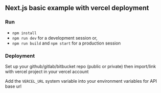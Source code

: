 ## Next.js basic example with vercel deployment


### Run

- ```npm install```
- ```npm run dev``` for a development session or,
- ```npm run build``` and ```npm start``` for a production session


### Deployment

Set up your github/gitlab/bitbucket repo (public or private) then import/link with vercel project in your vercel account

Add the `VERCEL_URL` system variable into your environment variables for API base url

